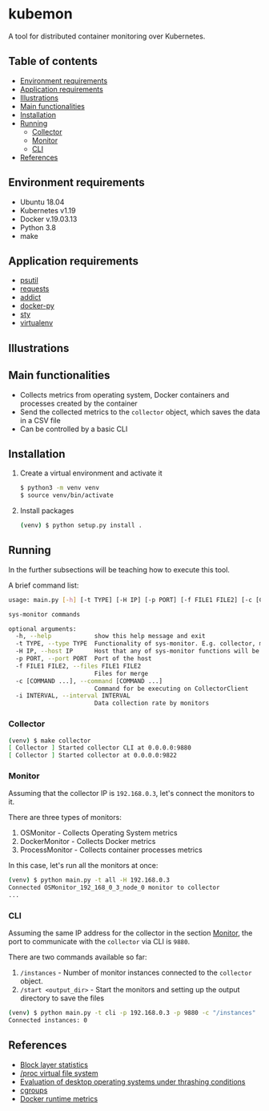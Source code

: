 # kubemon
A tool for distributed container monitoring over Kubernetes.

## Table of contents
- [Environment requirements](#environment-requirements)
- [Application requirements](#application-requirements)
- [Illustrations](#illustrations)
- [Main functionalities](#main-functionalities)
- [Installation](#installation)
- [Running](#running)
    - [Collector](#collector)
    - [Monitor](#monitor)
    - [CLI](#cli)
- [References](#references)

## Environment requirements
- Ubuntu 18.04
- Kubernetes v1.19
- Docker v.19.03.13
- Python 3.8
- make

## Application requirements
- [psutil](https://github.com/giampaolo/psutil)
- [requests](https://github.com/psf/requests)
- [addict](https://github.com/mewwts/addict)
- [docker-py](https://github.com/docker/docker-py)
- [sty](https://github.com/feluxe/sty)
- [virtualenv](https://github.com/pypa/virtualenv)

## Illustrations

## Main functionalities
- Collects metrics from operating system, Docker containers and processes created by the container
- Send the collected metrics to the ```collector``` object, which saves the data in a CSV file
- Can be controlled by a basic CLI

## Installation
1. Create a virtual environment and activate it
    ```sh
    $ python3 -m venv venv 
    $ source venv/bin/activate
    ```
2. Install packages
    ```sh 
    (venv) $ python setup.py install . 
    ```

## Running
In the further subsections will be teaching how to execute this tool.

A brief command list:
```sh
usage: main.py [-h] [-t TYPE] [-H IP] [-p PORT] [-f FILE1 FILE2] [-c [COMMAND ...]] [-i INTERVAL]

sys-monitor commands

optional arguments:
  -h, --help            show this help message and exit
  -t TYPE, --type TYPE  Functionality of sys-monitor. E.g. collector, monitor, merge...
  -H IP, --host IP      Host that any of sys-monitor functions will be connecting
  -p PORT, --port PORT  Port of the host
  -f FILE1 FILE2, --files FILE1 FILE2
                        Files for merge
  -c [COMMAND ...], --command [COMMAND ...]
                        Command for be executing on CollectorClient
  -i INTERVAL, --interval INTERVAL
                        Data collection rate by monitors
```
### Collector
```sh
(venv) $ make collector
[ Collector ] Started collector CLI at 0.0.0.0:9880
[ Collector ] Started collector at 0.0.0.0:9822
```

### Monitor
Assuming that the collector IP is ```192.168.0.3```, let's connect the monitors to it.

There are three types of monitors:
1. OSMonitor - Collects Operating System metrics
2. DockerMonitor - Collects Docker metrics
3. ProcessMonitor - Collects container processes metrics

In this case, let's run all the monitors at once:
```sh
(venv) $ python main.py -t all -H 192.168.0.3
Connected OSMonitor_192_168_0_3_node_0 monitor to collector
...
```
### CLI
Assuming the same IP address for the collector in the section [Monitor](#monitor), the port to communicate with the ```collector``` via CLI is ```9880```.

There are two commands available so far:
1. ```/instances``` - Number of monitor instances connected to the ```collector``` object.
2. ```/start <output_dir>``` - Start the monitors and setting up the output directory to save the files
```sh
(venv) $ python main.py -t cli -p 192.168.0.3 -p 9880 -c "/instances"
Connected instances: 0
```
## References
- [Block layer statistics](https://www.kernel.org/doc/html/latest/block/stat.html)
- [/proc virtual file system](https://man7.org/linux/man-pages/man5/proc.5.html)
- [Evaluation of desktop operating systems under thrashing conditions](https://journal-bcs.springeropen.com/track/pdf/10.1007/s13173-012-0080-8.pdf)
- [cgroups](https://www.man7.org/linux/man-pages/man7/cgroups.7.html)
- [Docker runtime metrics](https://docs.docker.com/config/containers/runmetrics/)
